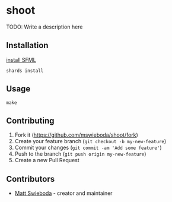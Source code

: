 # shoot

TODO: Write a description here

## Installation

[install SFML](https://github.com/oprypin/crsfml#install-sfml)

```
shards install
```

## Usage

```
make
```

## Contributing

1. Fork it (<https://github.com/mswieboda/shoot/fork>)
2. Create your feature branch (`git checkout -b my-new-feature`)
3. Commit your changes (`git commit -am 'Add some feature'`)
4. Push to the branch (`git push origin my-new-feature`)
5. Create a new Pull Request

## Contributors

- [Matt Swieboda](https://github.com/mswieboda) - creator and maintainer
